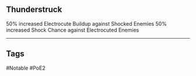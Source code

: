 ## Thunderstruck
50% increased Electrocute Buildup against Shocked Enemies
50% increased Shock Chance against Electrocuted Enemies

---
## Tags
#Notable
#PoE2
